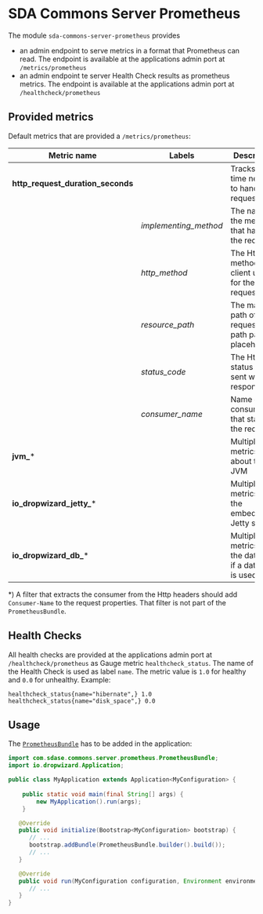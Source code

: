 # SDA Commons Server Prometheus

The module `sda-commons-server-prometheus` provides 

- an admin endpoint to serve metrics in a format that Prometheus can read. The endpoint is available at the applications 
  admin port at `/metrics/prometheus`
- an admin endpoint te server Health Check results as prometheus metrics. The endpoint is available at the applications 
   admin port at `/healthcheck/prometheus`

## Provided metrics

Default metrics that are provided a `/metrics/prometheus`:

| Metric name                       | Labels                | Description                                                  | Source                                    |
|-----------------------------------|-----------------------|--------------------------------------------------------------|-------------------------------------------|
| **http_request_duration_seconds** |                       | Tracks the time needed to handle a request                   | `RequestDurationFilter`                   | 
|                                   | _implementing_method_ | The name of the method that handled the request.             | Request Context                           |
|                                   | _http_method_         | The Http method the client used for the request.             | Request Context                           |
|                                   | _resource_path_       | The mapped path of the request with path param placeholders. | Request Context                           |
|                                   | _status_code_         | The Http status code sent with the response.                 | Response Context                          |
|                                   | _consumer_name_       | Name of the consumer that started the request.               | Request Context Property `Consumer-Name`* |
| **jvm_***                         |                       | Multiple metrics about the JVM                               | Bridged from Dropwizard                   |
| **io_dropwizard_jetty_***         |                       | Multiple metrics from the embedded Jetty server              | Bridged from Dropwizard                   |
| **io_dropwizard_db_***            |                       | Multiple metrics from the database if a database is used     | Bridged from Dropwizard                   |

*) A filter that extracts the consumer from the Http headers should add `Consumer-Name` to the request properties. That
   filter is not part of the `PrometheusBundle`.

## Health Checks

All health checks are provided at the applications admin port at `/healthcheck/prometheus` as Gauge metric 
`healthcheck_status`. The name of the Health Check is used as label `name`. The metric value is `1.0` for healthy and
`0.0` for unhealthy. Example:

```
healthcheck_status{name="hibernate",} 1.0
healthcheck_status{name="disk_space",} 0.0
```

## Usage

The [`PrometheusBundle`](./src/main/java/com/sdase/commons/server/prometheus/PrometheusBundle.java) has to be added in
the application:

```java
import com.sdase.commons.server.prometheus.PrometheusBundle;
import io.dropwizard.Application;

public class MyApplication extends Application<MyConfiguration> {
   
    public static void main(final String[] args) {
        new MyApplication().run(args);
    }

   @Override
   public void initialize(Bootstrap<MyConfiguration> bootstrap) {
      // ...
      bootstrap.addBundle(PrometheusBundle.builder().build());
      // ...
   }

   @Override
   public void run(MyConfiguration configuration, Environment environment) {
      // ...
   }
}
```
 